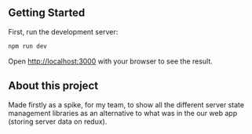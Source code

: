 ## Getting Started

First, run the development server:

```bash
npm run dev
```

Open [http://localhost:3000](http://localhost:3000) with your browser to see the result.

## About this project

Made firstly as a spike, for my team, to show all the different server state management libraries as an alternative to what was in the our web app (storing server data on redux).
